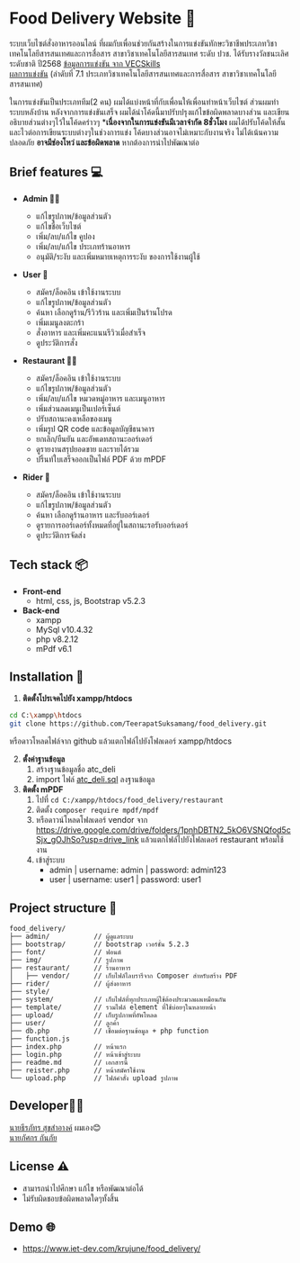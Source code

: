 # Food Delivery Website 🛵
ระบบเว็บไซต์สั่งอาหารออนไลน์ ที่ผมกับเพื่อนช่วยกันสร้างในการแข่งขันทักษะวิชาชีพประเภทวิชาเทคโนโลยีสารสนเทศและการสื่อสาร สาขาวิชาเทคโนโลยีสารสนเทศ ระดับ ปวช. ได้รับรางวัลชนะเลิศระดับชาติ ปี2568
[ข้อมูลการแข่งขัน จาก VECSkills](http://www2.chainat.ac.th/vecskills/pages/level1_contest_list_detail.php?c_id=1383016201&lh_id=1&st_id=5&sma_id=7&smi_id=1&sl_id=1)  
[ผลการแข่งขัน](http://www2.chainat.ac.th/vecskills/pages/level1_contest_trophy2.php) (ลำดับที่ 7.1 ประเภทวิชาเทคโนโลยีสารสนเทศและการสื่อสาร สาขาวิชาเทคโนโลยีสารสนเทศ)  

ในการแข่งขันเป็นประเภททีม(2 คน) ผมได้แบ่งหน้าที่กับเพื่อนให้เพื่อนทำหน้าเว็บไซต์ ส่วนผมทำระบบหลังบ้าน หลังจากการแข่งขันเสร็จ ผมได้นำโค้ดนี้มาปรับปรุงแก้ไขข้อผิดพลาดบางส่วน และเขียนอธิบายส่วนต่างๆไว้ในโค้ดคร่าวๆ
***เนื่องจากในการแข่งขันมีเวลาจำกัด 8ชั่วโมง** ผมได้ปรับโค้ดให้สั้นและไวต่อการเขียนระบบต่างๆในช่วงการแข่ง โค้ดบางส่วนอาจไม่เหมาะกับงานจริง ไม่ได้เน้นความปลอดภัย **อาจมีช่องโหว่ และข้อผิดพลาด** หากต้องการนำไปพัฒณาต่อ

## Brief features 💻
- **Admin 👮‍♂️**
  - แก้ไขรูปภาพ/ข้อมูลส่วนตัว
  - แก้ไขชื่อเว็บไซต์
  - เพิ่ม/ลบ/แก้ไข คูปอง
  - เพิ่ม/ลบ/แก้ไข ประเภทร้านอาหาร
  -  อนุมัติ/ระงับ และเพิ่มหมายเหตุการระงับ ของการใช้งานผู้ใช้

- **User 🙋**
  - สมัคร/ล็อคอิน เข้าใช้งานระบบ
  - แก้ไขรูปภาพ/ข้อมูลส่วนตัว
  - ค้นหา เลือกดูร้าน/รีวิวร้าน และเพิ่มเป็นร้านโปรด
  - เพิ่มเมนูลงตะกร้า 
  - สั่งอาหาร และเพิ่มคะแนนรีวิวเมื่อสำเร็จ
  - ดูประวัติการสั่ง

- **Restaurant 🧑‍🍳**
  - สมัคร/ล็อคอิน เข้าใช้งานระบบ
  - แก้ไขรูปภาพ/ข้อมูลส่วนตัว
  - เพิ่ม/ลบ/แก้ไข หมวดหมู่อาหาร และเมนูอาหาร
  - เพิ่มส่วนลดเมนูเป็นเปอร์เซ็นต์
  - ปรับสถานะคงเหลือของเมนู
  - เพิ่มรูป QR code และข้อมูลบัญชีธนาคาร
  - ยกเลิก/ยืนยัน และอัพเดทสถานะออร์เดอร์
  - ดูรายงานสรุปยอดขาย และรายได้รวม
  - ปริ้นท์ใบเสร็จออกเป็นไฟล์ PDF ด้วย mPDF

- **Rider 🛵**
  - สมัคร/ล็อคอิน เข้าใช้งานระบบ
  - แก้ไขรูปภาพ/ข้อมูลส่วนตัว
  - ค้นหา เลือกดูร้านอาหาร และรับออร์เดอร์
  - ดูรายการออร์เดอร์ทั้งหมดที่อยู่ในสถานะรอรับออร์เดอร์
  - ดูประวัติการจัดส่ง

## Tech stack 📦
- **Front-end**
  - html, css, js, Bootstrap v5.2.3
- **Back-end**
  - xampp
  - MySql v10.4.32
  - php v8.2.12 
  - mPdf v6.1


## Installation 🔧
1. **ติดตั้งโปรเจคไปยัง xampp/htdocs**
``` bash
cd C:\xampp\htdocs
git clone https://github.com/TeerapatSuksamang/food_delivery.git 
```
หรือดาวโหลดไฟล์จาก github แล้วแตกไฟล์ไปยังโฟลเดอร์ xampp/htdocs

2. **ตั้งค่าฐานข้อมูล**
   1. สร้างฐานข้อมูลชื่อ atc_deli
   2. import ไฟล์ [atc_deli.sql](https://github.com/TeerapatSuksamang/food_delivery/blob/main/atc_deli.sql) ลงฐานข้อมูล
3. **ติดตั้ง mPDF**
   1. ไปที่ ``cd C:/xampp/htdocs/food_delivery/restaurant``
   2. ติดตั้ง ``composer require mpdf/mpdf``
   3. หรือดาวน์โหลดโฟลเดอร์ vendor จาก https://drive.google.com/drive/folders/1pnhDBTN2_5kO6VSNQfod5cSjx_gOJhSo?usp=drive_link แล้วแตกไฟล์ไปยังโฟลเดอร์ restaurant พร้อมใช้งาน
   4.  เข้าสู่ระบบ
		- admin | username: admin | password: admin123
		- user | username: user1 | password: user1

##  Project structure 📂
```
food_delivery/
├── admin/           // ผู้ดูแลระบบ
├── bootstrap/       // bootstrap เวอร์ชั่น 5.2.3
├── font/            // ฟอนต์
├── img/             // รูปภาพ
├── restaurant/      // ร้านอาหาร
│   ├── vendor/      // เก็บไฟล์ไลบรารีจาก Composer สำหรับสร้าง PDF
├── rider/           // ผู้ส่งอาหาร
├── style/      
├── system/          // เก็บไฟล์ที่ทุกประเภทผู้ใช้ต้องประมวลผลเหมือนกัน
├── template/        // รวมไฟล์ element ที่ใช้บ่อยๆในหลายหน้า
├── upload/          // เก็บรูปภาพที่อัพโหลด
├── user/            // ลูกค้า
├── db.php           // เชื่อมต่อฐานข้อมูล + php function 
├── function.js      
├── index.php        // หน้าแรก
├── login.php        // หน้าเข้าสู่ระบบ
├── readme.md        // เอกสารนี้
├── reister.php      // หน้าสมัครใช้งาน
└── upload.php       // ไฟล์คำสั่ง upload รูปภาพ
```

## Developer👨‍💻
[นายธีรภัทร สุขสำอางค์](https://www.facebook.com/teerapat.suksamang) ผมเอง😊  
[นายภัศกร กันภัย](https://www.facebook.com/pxssakorn.eiei)

## License ⚠️
- สามารถนำไปศึกษา แก้ไข หรือพัฒณาต่อได้
- ไม่รับผิดชอบข้อผิดพลาดใดๆทั้งสิ้น

## Demo 🌐
- https://www.iet-dev.com/krujune/food_delivery/
